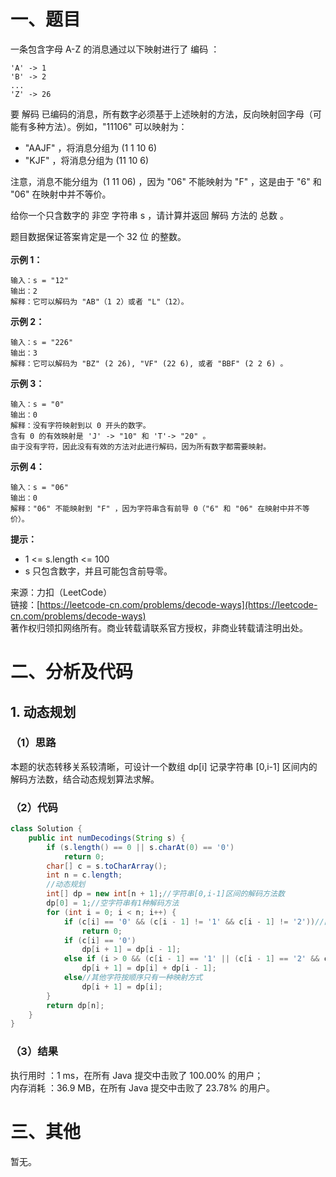 # 一、题目
一条包含字母 A-Z 的消息通过以下映射进行了 编码 ：        
```
'A' -> 1
'B' -> 2
...
'Z' -> 26
```
要 解码 已编码的消息，所有数字必须基于上述映射的方法，反向映射回字母（可能有多种方法）。例如，"11106" 可以映射为：        
- "AAJF" ，将消息分组为 (1 1 10 6)
- "KJF" ，将消息分组为 (11 10 6)
         
         
注意，消息不能分组为  (1 11 06) ，因为 "06" 不能映射为 "F" ，这是由于 "6" 和 "06" 在映射中并不等价。       
       
给你一个只含数字的 非空 字符串 s ，请计算并返回 解码 方法的 总数 。              
       
题目数据保证答案肯定是一个 32 位 的整数。           
            
**示例 1：**      
```
输入：s = "12"
输出：2
解释：它可以解码为 "AB"（1 2）或者 "L"（12）。
```
**示例 2：**     
```
输入：s = "226"
输出：3
解释：它可以解码为 "BZ" (2 26), "VF" (22 6), 或者 "BBF" (2 2 6) 。
```
**示例 3：**      
```
输入：s = "0"
输出：0
解释：没有字符映射到以 0 开头的数字。
含有 0 的有效映射是 'J' -> "10" 和 'T'-> "20" 。
由于没有字符，因此没有有效的方法对此进行解码，因为所有数字都需要映射。
```
**示例 4：**      
```
输入：s = "06"
输出：0
解释："06" 不能映射到 "F" ，因为字符串含有前导 0（"6" 和 "06" 在映射中并不等价）。
```
**提示：**      
- 1 <= s.length <= 100
- s 只包含数字，并且可能包含前导零。
          
          
来源：力扣（LeetCode）            
链接：[https://leetcode-cn.com/problems/decode-ways](https://leetcode-cn.com/problems/decode-ways)      
著作权归领扣网络所有。商业转载请联系官方授权，非商业转载请注明出处。         
# 二、分析及代码    
## 1. 动态规划
### （1）思路
本题的状态转移关系较清晰，可设计一个数组 dp[i] 记录字符串 [0,i-1] 区间内的解码方法数，结合动态规划算法求解。
### （2）代码
```java
class Solution {
    public int numDecodings(String s) {
        if (s.length() == 0 || s.charAt(0) == '0')
            return 0;
        char[] c = s.toCharArray();
        int n = c.length;
        //动态规划
        int[] dp = new int[n + 1];//字符串[0,i-1]区间的解码方法数
        dp[0] = 1;//空字符串有1种解码方法
        for (int i = 0; i < n; i++) {
            if (c[i] == '0' && (c[i - 1] != '1' && c[i - 1] != '2'))//出现无法解码的区间
                return 0;
            if (c[i] == '0')
                dp[i + 1] = dp[i - 1];
            else if (i > 0 && (c[i - 1] == '1' || (c[i - 1] == '2' && c[i] < '7')))//11-19、21-26既可组合映射，也可分开映射
                dp[i + 1] = dp[i] + dp[i - 1];
            else//其他字符按顺序只有一种映射方式
                dp[i + 1] = dp[i];
        }
        return dp[n];
    }
}
```
### （3）结果
执行用时 ：1 ms，在所有 Java 提交中击败了 100.00% 的用户；    
内存消耗 ：36.9 MB，在所有 Java 提交中击败了 23.78% 的用户。      
# 三、其他
暂无。  
